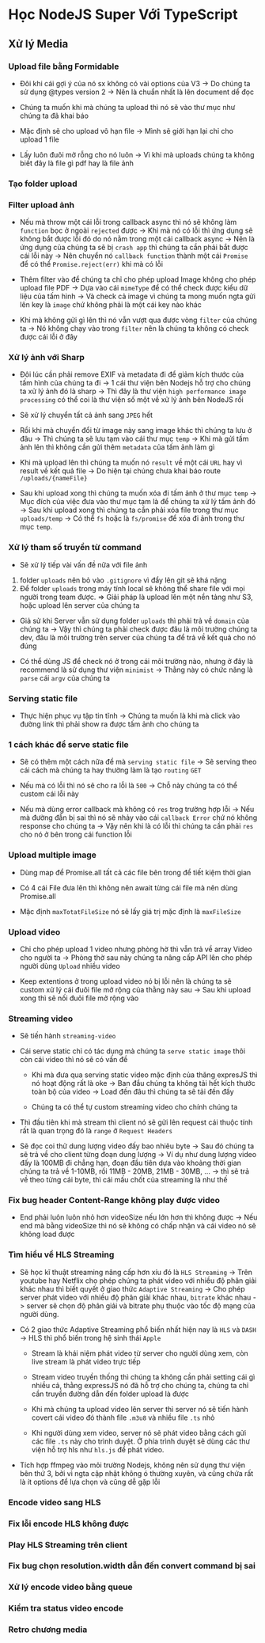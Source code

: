 # Học NodeJS Super Với TypeScript

## Xử lý Media

### Upload file bằng Formidable

- Đôi khi cái gợi ý của nó sx không có vài options của V3 -> Do chúng ta sử dụng @types version 2 -> Nên là chuẩn nhất là lên document dể đọc

- Chúng ta muốn khi mà chúng ta upload thì nó sẽ vào thư mục như chúng ta đã khai báo

- Mặc định sẽ cho upload vô hạn file -> Mình sẽ giới hạn lại chỉ cho upload 1 file

- Lấy luôn đuôi mở rỗng cho nó luôn -> Vì khi mà uploads chúng ta không biết đây là file gì pdf hay là file ảnh

### Tạo folder upload

### Filter upload ảnh

- Nếu mà throw một cái lỗi trong callback async thì nó sẽ không làm `function` bọc ở ngoài `rejected` được -> Khi mà nó có lỗi thì ứng dụng sẽ không bắt được lỗi đó do nó nằm trong một cái callback async -> Nên là ứng dụng của chúng ta sẽ bị `crash app` thì chúng ta cần phải bắt được cái lỗi này -> Nên chuyển nó `callback function` thành một cái `Promise` để có thể `Promise.reject(err)` khi mà có lỗi

- Thêm filter vào để chúng ta chỉ cho phép upload Image không cho phép upload file PDF -> Dựa vào cái `mimeType` để có thể check được kiểu dữ liệu của tấm hình -> Và check cả image vì chúng ta mong muốn ngta gửi lên key là `image` chứ không phải là một cái key nào khác

- Khi mà không gửi gì lên thì nó vẫn vượt qua được vòng `filter` của chúng ta -> Nó không chạy vào trong `filter` nên là chúng ta không có check được cái lỗi ở đây

### Xử lý ảnh với Sharp

- Đôi lúc cần phải remove EXIF và metadata đi để giảm kích thước của tấm hình của chúng ta đi -> 1 cái thư viện bên Nodejs hỗ trợ cho chúng ta xử lý ảnh đó là sharp -> Thì đây là thư viện `high performance image processing` có thể coi là thư viện số một về xử lý ảnh bên NodeJS rồi

- Sẽ xử lý chuyển tất cả ảnh sang `JPEG` hết

- Rồi khi mà chuyển đổi từ image này sang image khác thì chúng ta lưu ở đâu -> Thì chúng ta sẽ lưu tạm vào cái thư mục `temp` -> Khi mà gửi tấm ảnh lên thì không cần gửi thêm `metadata` của tấm ảnh làm gì

- Khi mà upload lên thì chúng ta muốn nó `result` về một cái `URL` hay vì result về kết quả file -> Do hiện tại chúng chưa khai báo route `/uploads/{nameFile}`

- Sau khi upload xong thì chúng ta muốn xóa đi tấm ảnh ở thư mục `temp` -> Mục đích của việc đưa vào thư mục tạm là để chúng ta xử lý tấm ảnh đó -> Sau khi upload xong thì chúng ta cần phải xóa file trong thư mục `uploads/temp` -> Có thể `fs` hoặc là `fs/promise` để xóa đi ảnh trong thư mục `temp`.

### Xử lý tham số truyền từ command

- Sẽ xử lý tiếp vài vấn đề nữa với file ảnh

1. folder `uploads` nên bỏ vào `.gitignore` vì đẩy lên git sẽ khá nặng
2. Để folder `uploads` trong máy tính local sẽ không thể share file với mọi người trong team được. => Giải pháp là upload lên một nền tảng như S3, hoặc upload lên server của chúng ta

- Giả sử khi Server vẫn sử dụng folder `uploads` thì phải trả về `domain` của chúng ta -> Vậy thì chúng ta phải check được đâu là môi trường chúng ta dev, đâu là môi trường trên server của chúng ta để trả về kết quả cho nó đúng

- Có thể dùng JS để check nó ở trong cái môi trường nào, nhưng ở đây là recommend là sử dụng thư viện `minimist` -> Thằng này có chức năng là `parse` cái `argv` của chúng ta

### Serving static file

- Thực hiện phục vụ tập tin tĩnh -> Chúng ta muốn là khi mà click vào đường link thì phải show ra được tấm ảnh cho chúng ta

### 1 cách khác để serve static file

- Sẽ có thêm một cách nữa để mà `serving static file` -> Sẽ serving theo cái cách mà chúng ta hay thường làm là tạo `routing` `GET`

- Nếu mà có lỗi thì nó sẽ cho ra lỗi là `500` -> Chỗ này chúng ta có thể custom cái lỗi này

- Nếu mà dùng error callback mà không có `res` trog trường hợp lỗi -> Nếu mà đường đẫn bị sai thì nó sẽ nhảy vào cái `callback Error` chứ nó không response cho chúng ta -> Vậy nên khi là có lỗi thì chúng ta cần phải `res` cho nó ở bên trong cái function lỗi

### Upload multiple image

- Dùng map để Promise.all tất cả các file bên trong để tiết kiệm thời gian

- Có 4 cái File đưa lên thì không nên await từng cái file mà nên dùng Promise.all

- Mặc định `maxTotatFileSize` nó sẽ lấy giá trị mặc định là `maxFileSize`

### Upload video

- Chỉ cho phép upload 1 video nhưng phòng hờ thì vẫn trả về array Video cho người ta -> Phòng thờ sau này chúng ta nâng cấp API lên cho phép người dùng `Upload` nhiều video

- Keep extentions ở trong upload video nó bị lỗi nên là chúng ta sẽ custom xử lý cái đuôi file mở rộng của thằng này sau -> Sau khi upload xong thì sẽ nối đuôi file mở rộng vào

### Streaming video

- Sẽ tiến hành `streaming-video`

- Cái serve static chỉ có tác dụng mà chúng ta `serve static image` thôi còn cái video thì nó sẽ có vấn đề

  - Khi mà đưa qua serving static video mặc định của thăng expresJS thì nó hoạt động rất là oke -> Ban đầu chúng ta không tải hết kích thước toàn bộ của video -> Load đến đâu thì chúng ta sẽ tải đến đấy

  - Chúng ta có thể tự custom streaming video cho chính chúng ta

- Thì đầu tiên khi mà stream thì client nó sẽ gửi lên request cái thuộc tính rất là quan trọng đó là `range` ở `Request Headers`

- Sẽ đọc coi thử dung lượng video đấy bao nhiêu byte -> Sau đó chúng ta sẽ trả về cho client từng đoạn dung lượng -> Ví dụ như dung lượng video đấy là 100MB đi chẳng hạn, đoạn đầu tiên dựa vào khoảng thời gian chúng ta trả về 1-10MB, rồi 11MB - 20MB, 21MB - 30MB, ... -> thì sẽ trả về theo từng cái byte, thì cái mấu chốt của streaming là như thế

### Fix bug header Content-Range không play được video

- End phải luôn luôn nhỏ hơn videoSize nếu lớn hơn thì không được -> Nếu end mà bằng videoSize thì nó sẽ không có chấp nhận và cái video nó sẽ không load được

### Tìm hiểu về HLS Streaming

- Sẽ học kĩ thuật streaming nâng cấp hơn xíu đó là `HLS Streaming` -> Trên youtube hay Netflix cho phép chúng ta phát video với nhiều độ phân giải khác nhau thì biết quyết ở giao thức `Adaptive Streaming` -> Cho phép server phát video với nhiều độ phân giải khác nhau, `bitrate` khác nhau -> server sẽ chọn độ phân giải và bitrate phụ thuộc vào tốc độ mạng của người dùng.

- Có 2 giao thức Adaptive Streaming phổ biến nhất hiện nay là `HLS` và `DASH` -> HLS thì phổ biến trong hệ sinh thái `Apple`

  - Stream là khái niệm phát video từ server cho người dùng xem, còn live stream là phát video trực tiếp

  - Stream video truyền thống thì chúng ta không cần phải setting cái gì nhiều cả, thằng expressJS nó đã hỗ trợ cho chúng ta, chúng ta chỉ cần truyền đường dẫn đến folder upload là được

  - Khi mà chúng ta upload video lên server thì server nó sẽ tiến hành covert cái video đó thành file `.m3u8` và nhiều file `.ts` nhỏ

  - Khi người dùng xem video, server nó sẽ phát video bằng cách gửi các file `.ts` này cho trình duyệt. Ở phía trình duyệt sẽ dùng các thư viện hỗ trợ hls như `hls.js` để phát video.

- Tích hợp ffmpeg vào môi trường Nodejs, không nên sử dụng thư viện bên thứ 3, bởi vì ngta cập nhật không ó thường xuyên, và cũng chứa rất là ít options để lựa chọn và cũng dễ gặp lỗi

### Encode video sang HLS

### Fix lỗi encode HLS không được

### Play HLS Streaming trên client

### Fix bug chọn resolution.width dẫn đến convert command bị sai

### Xử lý encode video bằng queue

### Kiểm tra status video encode

### Retro chương media
